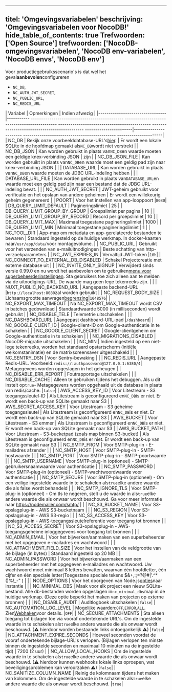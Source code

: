 ***

titel: 'Omgevingsvariabelen'
beschrijving: 'Omgevingsvariabelen voor NocoDB!'
hide_table_of_contents: true
Trefwoorden: \['Open Source']
trefwoorden: \['NocoDB-omgevingsvariabelen', 'NocoDB env-variabelen', 'NocoDB envs', 'NocoDB env']
--------------------------------------------------------------------------------------------------

Voor productiegebruiksscenario's is dat wel het geval**aanbevolen**configureren

* `NC_DB`,
* `NC_AUTH_JWT_SECRET`,
* `NC_PUBLIC_URL`,
* `NC_REDIS_URL`

| Variabel | Opmerkingen | Indien afwezig |
|---------------------------------|----------- --------------------------------------------- --------------------------------------------- --------------------------------------------- --------------------------------------------- -----------------------|----------------------- --------------------------------------------- ----------------------|
| NC\_DB | Bekijk onze voorbeelddatabase-URL's[hier](https://github.com/nocodb/nocodb#docker). | Er wordt een lokale SQLite in de hoofdmap gemaakt als`NC_DB`wordt niet verstrekt |
| NC\_DB\_JSON | Kan worden gebruikt in plaats van`NC_DB`en waarde moeten een geldige knex-verbinding JSON | zijn |
| NC\_DB\_JSON\_FILE | Kan worden gebruikt in plaats van`NC_DB`en waarde moet een geldig pad zijn naar knex-verbinding JSON | |
| DATABASE\_URL | Kan worden gebruikt in plaats van`NC_DB`en waarde moeten de JDBC URL-indeling hebben | |
| DATABASE\_URL\_FILE | Kan worden gebruikt in plaats van`DATABASE_URL`en waarde moet een geldig pad zijn naar een bestand dat de JDBC URL-indeling bevat. | |
| NC\_AUTH\_JWT\_SECRET | JWT-geheim gebruikt voor verificatie en het opslaan van andere geheimen | Er wordt een willekeurig geheim gegenereerd |
| POORT | Voor het instellen van app-looppoort |`8080`|
| DB\_QUERY\_LIMIT\_DEFAULT | Pagineringslimiet | 25 |
| DB\_QUERY\_LIMIT\_GROUP\_BY\_GROUP | Groepslimiet per pagina | 10 |
| DB\_QUERY\_LIMIT\_GROUP\_BY\_RECORD | Record per groepslimiet | 10 |
| DB\_QUERY\_LIMIT\_MAX | Maximaal toegestane pagineringslimiet | 1000 |
| DB\_QUERY\_LIMIT\_MIN | Minimaal toegestane pagineringslimiet | 1 |
| NC\_TOOL\_DIR | App-map om metadata en app-gerelateerde bestanden te bewaren | Standaard ingesteld op de huidige werkmap. In docker-kaarten naar`/usr/app/data/`voor montagevolume. |
| NC\_PUBLIC\_URL | Gebruikt voor het verzenden van e-mailuitnodigingen | Beste schatting van http-verzoekparameters |
| NC\_JWT\_EXPIRES\_IN | Vervaltijd JWT-token |`10h`|
| NC\_CONNECT\_TO\_EXTERNAL\_DB\_DISABLED | Schakel Projectcreatie met externe database uit | |
| NC\_INVITE\_ONLY\_SIGNUP | Verwijderd sinds versie 0.99.0 en nu wordt het aanbevolen om te gebruiken[menu voor superbeheerderinstellingen](/account-settings/oss-specific-details#enable--disable-signup). Sta gebruikers toe zich alleen aan te melden via de uitnodigings-URL. De waarde mag geen lege tekenreeks zijn. | |
| NUXT\_PUBLIC\_NC\_BACKEND\_URL | Aangepaste backend-URL |`http://localhost:8080`zal worden gebruikt |
| NC\_REQUEST\_BODY\_SIZE | Lichaamsgrootte aanvragen[begrenzing](https://expressjs.com/en/resources/middleware/body-parser.html#limit)|`1048576`|
| NC\_EXPORT\_MAX\_TIMEOUT | Na NC\_EXPORT\_MAX\_TIMEOUT wordt CSV in batches gedownload | Standaardwaarde 5000 (in milliseconden) wordt gebruikt |
| NC\_DISABLE\_TELE | Telemetrie uitschakelen | |
| NC\_DASHBOARD\_URL | Aangepast dashboard-URL-pad |`/dashboard`|
| NC\_GOOGLE\_CLIENT\_ID | Google-client-ID om Google-authenticatie in te schakelen | |
| NC\_GOOGLE\_CLIENT\_SECRET | Google-clientgeheim om Google-authenticatie in te schakelen | |
| NC\_MIGRATIONS\_DISABLED | NocoDB-migratie uitschakelen | |
| NC\_MIN | Indien ingesteld op een niet-lege tekenreeks, worden het standaard opstartscherm (initiële welkomstanimatie) en de matrixscreensaver uitgeschakeld | |
| NC\_SENTRY\_DSN | Voor Sentry-bewaking | |
| NC\_REDIS\_URL | Aangepaste Redis-URL. Voorbeeld:`redis://:authpassword@127.0.0.1:6380/4`| Metagegevens worden opgeslagen in het geheugen |
| NC\_DISABLE\_ERR\_REPORT | Foutrapportage uitschakelen | |
| NC\_DISABLE\_CACHE | Alleen te gebruiken tijdens het debuggen. Als u dit instelt op`true`- Metagegevens worden opgehaald uit de database in plaats van redis/cache. |`false`|
| AWS\_ACCESS\_KEY\_ID | Voor Litestream - S3 toegangssleutel-ID | Als Litestream is geconfigureerd en`NC_DB`is er niet. Er wordt een back-up van SQLite gemaakt naar S3 |
| AWS\_SECRET\_ACCESS\_KEY | Voor Litestream - S3 geheime toegangssleutel | Als Litestream is geconfigureerd en`NC_DB`is er niet. Er wordt een back-up van SQLite gemaakt naar S3 |
| AWS\_BUCKET | Voor Litestream - S3 emmer | Als Litestream is geconfigureerd en`NC_DB`is er niet. Er wordt een back-up van SQLite gemaakt naar S3 |
| AWS\_BUCKET\_PATH | Voor Litestream - S3-bucketpad (zoals map binnen S3-bucket) | Als Litestream is geconfigureerd en`NC_DB`is er niet. Er wordt een back-up van SQLite gemaakt naar S3 |
| NC\_SMTP\_FROM | Voor SMTP-plug-in - E-mailadres afzender | |
| NC\_SMTP\_HOST | Voor SMTP-plug-in - SMTP-hostwaarde | |
| NC\_SMTP\_PORT | Voor SMTP-plug-in - SMTP-poortwaarde | |
| NC\_SMTP\_USERNAME | Voor SMTP-plug-in (optioneel) - SMTP-gebruikersnaamwaarde voor authenticatie | |
| NC\_SMTP\_PASSWORD | Voor SMTP-plug-in (optioneel) - SMTP-wachtwoordwaarde voor authenticatie | |
| NC\_SMTP\_SECURE | Voor SMTP-plug-in (optioneel) - Om een ​​veilige ingestelde waarde in te schakelen als`true`elke andere waarde die als false wordt behandeld | |
| NC\_SMTP\_IGNORE\_TLS | Voor SMTP-plug-in (optioneel) - Om tls te negeren, stelt u de waarde in als`true`elke andere waarde die als onwaar wordt beschouwd. Ga voor meer informatie naar https://nodemailer.com/smtp/ | |
| NC\_S3\_BUCKET\_NAME | Voor S3-opslagplug-in - AWS S3-bucketnaam | |
| NC\_S3\_REGION | Voor S3-opslagplug-in - AWS S3-regio | |
| NC\_S3\_ACCESS\_KEY | Voor S3-opslagplug-in - AWS-toegangssleutelreferentie voor toegang tot bronnen | |
| NC\_S3\_ACCESS\_SECRET | Voor S3-opslagplug-in - AWS-toegangsgeheime inloggegevens voor toegang tot bronnen | |
| NC\_ADMIN\_EMAIL | Voor het bijwerken/aanmaken van een superbeheerder met het opgegeven e-mailadres en wachtwoord | |
| NC\_ATTACHMENT\_FIELD\_SIZE | Voor het instellen van de veldgrootte van de bijlage (in bytes) | Standaard ingesteld op 20 MB |
| NC\_ADMIN\_PASSWORD | Voor het bijwerken/aanmaken van een superbeheerder met het opgegeven e-mailadres en wachtwoord. Uw wachtwoord moet minimaal 8 letters bevatten, waarvan één hoofdletter, één cijfer en één speciale letter(Toegestane speciale tekens $&+,:;=?@#|'.^\*()%!\_-" ) | |
| NODE\_OPTIONS | Voor het doorgeven van Node.js[opties](https://nodejs.org/api/cli.html#node_optionsoptions)naar instantie | |
| NC\_MINIMAL\_DBS | Maak voor elk project een nieuw SQLite-bestand. Alle db-bestanden worden opgeslagen in`nc_minimal_dbs`map in de huidige werkmap. (Deze optie beperkt het maken van projecten op externe bronnen) | |
| NC\_DISABLE\_AUDIT | Auditlogboek uitschakelen |`false`|
| NC\_AUTOMATION\_LOG\_LEVEL | Mogelijke waarden:`OFF`,`ERROR`,`ALL`. Zien[Webhaken](/automation/webhook/create-webhook#call-log)voor details. |`OFF`|
| NC\_SECURE\_ATTACHMENTS | Sta alleen toegang tot bijlagen toe via vooraf ondertekende URL's. Om de ingestelde waarde in te schakelen als`true`elke andere waarde die als onwaar wordt beschouwd. (⚠ hierdoor worden bestaande links ontoegankelijk ⚠) |`false`|
| NC\_ATTACHMENT\_EXPIRE\_SECONDS | Hoeveel seconden voordat de vooraf ondertekende bijlage-URL's verlopen. (Bijlagen verlopen ten minste binnen de ingestelde seconden en maximaal 10 minuten na de ingestelde tijd) | 7200 (2 uur) |
| NC\_ALLOW\_LOCAL\_HOOKS | Om de ingestelde waarde in te schakelen als`true`elke andere waarde die als onwaar wordt beschouwd. (⚠ hierdoor kunnen webhooks lokale links oproepen, wat beveiligingsproblemen kan veroorzaken ⚠) |`false`|
| NC\_SANITIZE\_COLUMN\_NAME | Reinig de kolomnaam tijdens het maken van kolommen. Om de ingestelde waarde in te schakelen als`true`elke andere waarde die als onwaar wordt beschouwd. |`true`|
